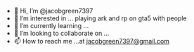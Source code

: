 - 👋 Hi, I’m @jacobgreen7397
- 👀 I’m interested in ... playing ark and rp on gta5 with people
- 🌱 I’m currently learning ...
- 💞️ I’m looking to collaborate on ...
- 📫 How to reach me ...at jacobgreen7397@gmail.com

<!---
jacobgreen7397/jacobgreen7397 is a ✨ special ✨ repository because its `README.md` (this file) appears on your GitHub profile.
You can click the Preview link to take a look at your changes.
--->
